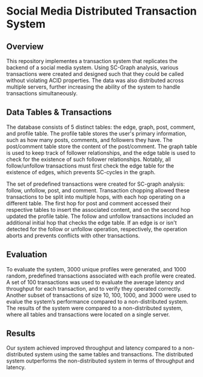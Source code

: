 
# Social Media Distributed Transaction System

## Overview 
This repository implementes a transaction system that replicates the backend of a social media system. Using SC-Graph analysis, various transactions were created and designed such that they could be called without violating ACID properties. The data was also distributed across multiple servers, further increasing the ability of the system to handle transactions simultaneously.  

## Data Tables & Transactions

The database consists of 5 distinct tables: the edge, graph, post, comment, and profile table. The profile table stores the user's primary information, such as how many posts, comments, and followers they have. The post/comment table store the content of the post/comment. The graph table is used to keep track of follower relationships, and the edge table is used to check for the existence of such follower relationships. Notably, all follow/unfollow transactions must first check the edge table for the existence of edges, which prevents SC-cycles in the graph. 

The set of predefined transactions were created for SC-graph analysis: follow, unfollow, post, and comment. Transaction chopping allowed these transactions to be split into multiple hops, with each hop operating on a different table. The first hop for post and comment accessed their respective tables to insert the associated content, and on the second hop updated the profile table. The follow and unfollow transactions included an additional initial hop that checks the edge table. If an edge is or isn't detected for the follow or unfollow operation, respectively, the operation aborts and prevents conflicts with other transactions. 

## Evaluation

To evaluate the system, 3000 unique profiles were generated, and 1000 random, predefined transactions associated with each profile were created. A set of 100 transactions was used to evaluate the average latency and throughput for each transaction, and to verify they operated correctly. Another subset of transactions of size 10, 100, 1000, and 3000 were used to evalue the system’s performance compared to a non-distributed system. The results of the system were compared to a non-distributed system, where all tables and transactions were located on a single server. 

## Results

Our system achieved improved throughput and latency compared to a non-distributed system using the same tables and transactions. The distributed system outperforms the non-distributed system in terms of throughput and latency. 
